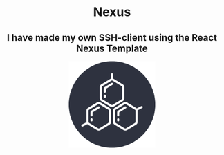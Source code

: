 <h1 align="center">Nexus</h1>
<h2 align="center">I have made my own SSH-client using the React Nexus Template</h2>

<p align="center">
	<img src="./repo-assets/256x256.png" alt="Nexus Logo" width="200" />
</p>